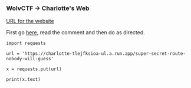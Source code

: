 ### WolvCTF -> Charlotte's Web
[URL for the website ](https://charlotte-tlejfksioa-ul.a.run.app/)


First go [here](https://charlotte-tlejfksioa-ul.a.run.app/src), read the comment and then do as directed.

```
import requests

url = 'https://charlotte-tlejfksioa-ul.a.run.app/super-secret-route-nobody-will-guess'

x = requests.put(url)

print(x.text)
```
